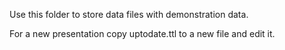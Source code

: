 Use this folder to store data files with demonstration data.

For a new presentation copy uptodate.ttl to a new file and edit it.
